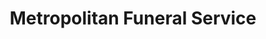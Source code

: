 ---
title: "Metropolitan Funeral Service"
url: /suffolk/metropolitan-funeral-service/
shop: funeral directors
---